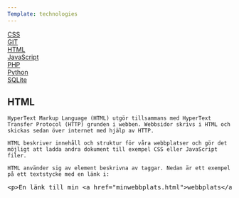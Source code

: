 ```yaml
---
Template: technologies
---
```

<section class="technologies">
<div class="sidebar">
<a href="css">CSS</a><br>
<a href="git">GIT</a><br>
<a href="html">HTML</a><br>
<a href="javascript">JavaScript</a><br>
<a href="php">PHP</a><br>
<a href="python">Python</a><br>
<a href="sqlite">SQLite</a><br>
</div>
<div class="content">
<h1>HTML</h1>

    HyperText Markup Language (HTML) utgör tillsammans med HyperText Transfer Protocol (HTTP) grunden i webben. Webbsidor skrivs i HTML och skickas sedan över internet med hjälp av HTTP.

    HTML beskriver innehåll och struktur för våra webbplatser och gör det möjligt att ladda andra dokument till exempel CSS eller JavaScript filer.

    HTML använder sig av element beskrivna av taggar. Nedan är ett exempel på ett textstycke med en länk i:
<pre>
&lt;p>En länk till min &lt;a href="minwebbplats.html">webbplats&lt;/a>&lt;/p>
</pre>
</div>
</section>
